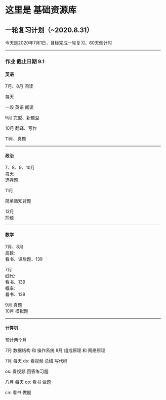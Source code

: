 # 这里是 基础资源库

## 一轮复习计划（~2020.8.31）

今天是2020年7月1日，目标完成一轮复习，60天倒计时

--- 
### 作业 截止日期 9.1

#### 英语

7月、8月 阅读  

每天

一段 英语 阅读

9月 完型、新题型   

10月 翻译、写作

11月、真题

---
#### 政治

7、8、9、10月  
每天  
选择题

11月  

简单熟知背题

12月  
押题

---
#### 数学

7月、8月  
高数:  
看书、课后题、139


7月  
线代:   
看书、139  
概率:  
看书、139

9月 真题  
10月 模拟题  

--- 
#### 计算机

预计两个月

7月 数据结构 和 操作系统
8月 组成原理 和 网络原理

7月  每天
ds: 看视频 总结 写代码

os: 看视频 回答练习题

八月  每天
co: 看书 做题

cn: 看书 做题